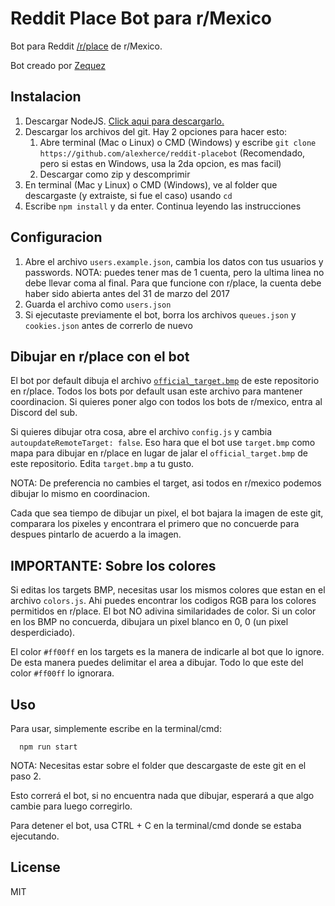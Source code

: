 # Reddit Place Bot para r/Mexico

Bot para Reddit [/r/place](https://www.reddit.com/r/place/) de r/Mexico.

Bot creado por [Zequez](https://github.com/Zequez/reddit-placebot)

## Instalacion

1. Descargar NodeJS. [Click aqui para descargarlo.](https://nodejs.org/es/download/)
2. Descargar los archivos del git. Hay 2 opciones para hacer esto:
    1. Abre terminal (Mac o Linux) o CMD (Windows) y escribe ```git clone https://github.com/alexherce/reddit-placebot``` (Recomendado, pero si estas en Windows, usa la 2da opcion, es mas facil)
    2. Descargar como zip y descomprimir
3. En terminal (Mac y Linux) o CMD (Windows), ve al folder que descargaste (y extraiste, si fue el caso) usando ```cd```
4. Escribe ```npm install``` y da enter. Continua leyendo las instrucciones

## Configuracion

1. Abre el archivo `users.example.json`, cambia los datos con tus usuarios y passwords. NOTA: puedes tener mas de 1 cuenta, pero la ultima linea no debe llevar coma al final. Para que funcione con r/place, la cuenta debe haber sido abierta antes del 31 de marzo del 2017
2. Guarda el archivo como `users.json`
3. Si ejecutaste previamente el bot, borra los archivos `queues.json` y `cookies.json` antes de correrlo de nuevo

## Dibujar en r/place con el bot

El bot por default dibuja el archivo [`official_target.bmp`](https://raw.githubusercontent.com/alexherce/reddit-placebot/master/official_target.bmp) de este repositorio en r/place. Todos los bots por default usan este archivo para mantener coordinacion. Si quieres poner algo con todos los bots de r/mexico, entra al Discord del sub.

Si quieres dibujar otra cosa, abre el archivo `config.js` y cambia `autoupdateRemoteTarget: false`. Eso hara que el bot use `target.bmp` como mapa para dibujar en r/place en lugar de jalar el `official_target.bmp` de este repositorio. Edita `target.bmp` a tu gusto.

NOTA: De preferencia no cambies el target, asi todos en r/mexico podemos dibujar lo mismo en coordinacion.

Cada que sea tiempo de dibujar un pixel, el bot bajara la imagen de este git, comparara los pixeles y encontrara el primero que no concuerde para despues pintarlo de acuerdo a la imagen.

## IMPORTANTE: Sobre los colores

Si editas los targets BMP, necesitas usar los mismos colores que estan en el archivo `colors.js`. Ahi puedes encontrar los codigos RGB para los colores permitidos en r/place. El bot NO adivina similaridades de color. Si un color en los BMP no concuerda, dibujara un pixel blanco en 0, 0 (un pixel desperdiciado).

El color `#ff00ff` en los targets es la manera de indicarle al bot que lo ignore. De esta manera puedes delimitar el area a dibujar. Todo lo que este del color `#ff00ff` lo ignorara.

## Uso

Para usar, simplemente escribe en la terminal/cmd:
```
  npm run start
```
NOTA: Necesitas estar sobre el folder que descargaste de este git en el paso 2.

Esto correrá el bot, si no encuentra nada que dibujar, esperará a que algo cambie para luego corregirlo.

Para detener el bot, usa CTRL + C en la terminal/cmd donde se estaba ejecutando.

## License

MIT
